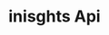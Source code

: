---
title: inisghts Api
open-api-url: https://rest.trackmatic.co.za/api/v2/usage/docs/latest
layout: open-api2
---